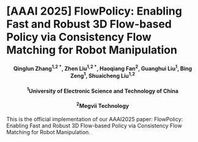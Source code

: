# [AAAI 2025] FlowPolicy: Enabling Fast and Robust 3D Flow-based Policy via Consistency Flow Matching for Robot Manipulation

<h4 align = "center">Qinglun Zhang<sup>1,2 *</sup>, Zhen Liu<sup>1,2 *</sup>, Haoqiang Fan<sup>2</sup>, Guanghui Liu<sup>1</sup>, Bing Zeng<sup>1</sup>, Shuaicheng Liu<sup>1,2</sup></h4>

<h4 align = "center"> <sup>1</sup>University of Electronic Science and Technology of China</center></h4>
<h4 align = "center"> <sup>2</sup>Megvii Technology</center></h4>

This is the official implementation of our AAAI2025 paper: FlowPolicy: Enabling Fast and Robust 3D Flow-based Policy via Consistency Flow Matching for Robot Manipulation.

